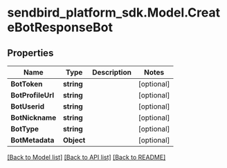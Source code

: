 
# sendbird_platform_sdk.Model.CreateBotResponseBot

## Properties

Name | Type | Description | Notes
------------ | ------------- | ------------- | -------------
**BotToken** | **string** |  | [optional] 
**BotProfileUrl** | **string** |  | [optional] 
**BotUserid** | **string** |  | [optional] 
**BotNickname** | **string** |  | [optional] 
**BotType** | **string** |  | [optional] 
**BotMetadata** | **Object** |  | [optional] 

[[Back to Model list]](../README.md#documentation-for-models)
[[Back to API list]](../README.md#documentation-for-api-endpoints)
[[Back to README]](../README.md)

